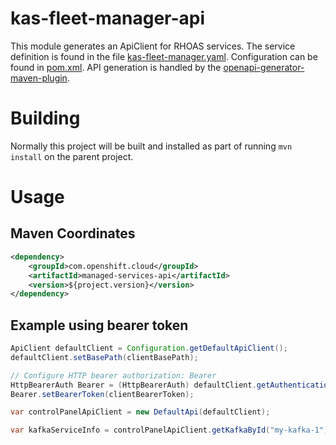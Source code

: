 # kas-fleet-manager-api

This module generates an ApiClient for RHOAS services. The service definition is found in the file [kas-fleet-manager.yaml](./kas-fleet-manager.yaml). Configuration can be found in [pom.xml](./pom.xml). API generation is handled by the [openapi-generator-maven-plugin](https://github.com/OpenAPITools/openapi-generator/blob/master/modules/openapi-generator-maven-plugin/README.md).

# Building
Normally this project will be built and installed as part of running `mvn install` on the parent project.

# Usage

## Maven Coordinates
```xml
<dependency>
    <groupId>com.openshift.cloud</groupId>
    <artifactId>managed-services-api</artifactId>
    <version>${project.version}</version>
</dependency>
```

## Example using bearer token

```java
ApiClient defaultClient = Configuration.getDefaultApiClient();
defaultClient.setBasePath(clientBasePath);

// Configure HTTP bearer authorization: Bearer
HttpBearerAuth Bearer = (HttpBearerAuth) defaultClient.getAuthentication("Bearer");
Bearer.setBearerToken(clientBearerToken);

var controlPanelApiClient = new DefaultApi(defaultClient);

var kafkaServiceInfo = controlPanelApiClient.getKafkaById("my-kafka-1");
```